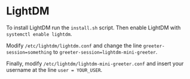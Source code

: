 # LightDM

To install LightDM run the `install.sh` script. Then enable LightDM with `systemctl enable lightdm`.

Modify `/etc/lightdm/lightdm.conf` and change the line `greeter-session=something` to `greeter-session=lightdm-mini-greeter`.

Finally, modify `/etc/lightdm/lightdm-mini-greeter.conf` and insert your username at the line `user = YOUR_USER`.
